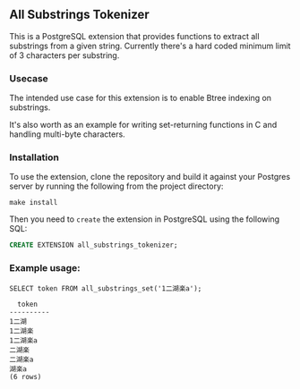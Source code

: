 ## All Substrings Tokenizer

This is a PostgreSQL extension that provides functions to extract all substrings
from a given string. Currently there's a hard coded minimum limit of 3 characters per
substring.

### Usecase

The intended use case for this extension is to enable Btree indexing on
substrings.

It's also worth as an example for writing set-returning functions in C and
handling multi-byte characters.

### Installation

To use the extension, clone the repository and build it against your Postgres
server by running the following from the project directory:

```
make install
```

Then you need to `create` the extension in PostgreSQL using the following SQL:

```sql
CREATE EXTENSION all_substrings_tokenizer;
```

### Example usage:

```
SELECT token FROM all_substrings_set('1二湖楽a');

  token
----------
1二湖
1二湖楽
1二湖楽a
二湖楽
二湖楽a
湖楽a
(6 rows)
```
